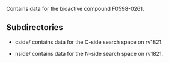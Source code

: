 Contains data for the bioactive compound F0598-0261.

## Subdirectories

- cside/ contains data for the C-side search space on rv1821.

- nside/ contains data for the N-side search space on rv1821.

